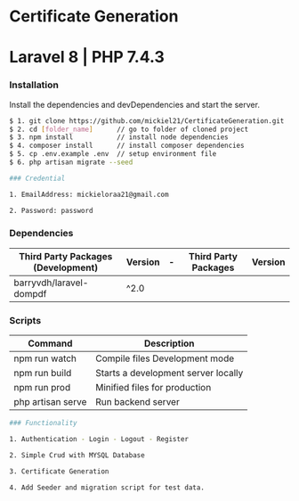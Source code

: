 # Certificate Generation

# Laravel 8 | PHP 7.4.3

### Installation

Install the dependencies and devDependencies and start the server.

```sh
$ 1. git clone https://github.com/mickiel21/CertificateGeneration.git
$ 2. cd [folder_name]      // go to folder of cloned project
$ 3. npm install           // install node dependencies
$ 4. composer install      // install composer dependencies
$ 5. cp .env.example .env  // setup environment file
$ 6. php artisan migrate --seed
```
```sh
### Credential

1. EmailAddress: mickieloraa21@gmail.com

2. Password: password

```

### Dependencies

| Third Party Packages (Development) | Version  | -   | Third Party Packages | Version |
| ---------------------------------- | -------- | --- | -------------------- | ------- |
| barryvdh/laravel-dompdf            |  ^2.0    |         

### Scripts

| Command           | Description                         |
| ----------------- | ----------------------------------- |
| npm run watch     | Compile files Development mode      |
| npm run build     | Starts a development server locally |
| npm run prod      | Minified files for production       |
| php artisan serve | Run backend server                  |

```sh
### Functionality

1. Authentication - Login - Logout - Register

2. Simple Crud with MYSQL Database

3. Certificate Generation

4. Add Seeder and migration script for test data. 


```